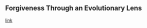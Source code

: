 ## Forgiveness Through an Evolutionary Lens

[link](https://www.psychologytoday.com/intl/blog/darwins-subterranean-world/202101/forgiveness-through-evolutionary-lens)
